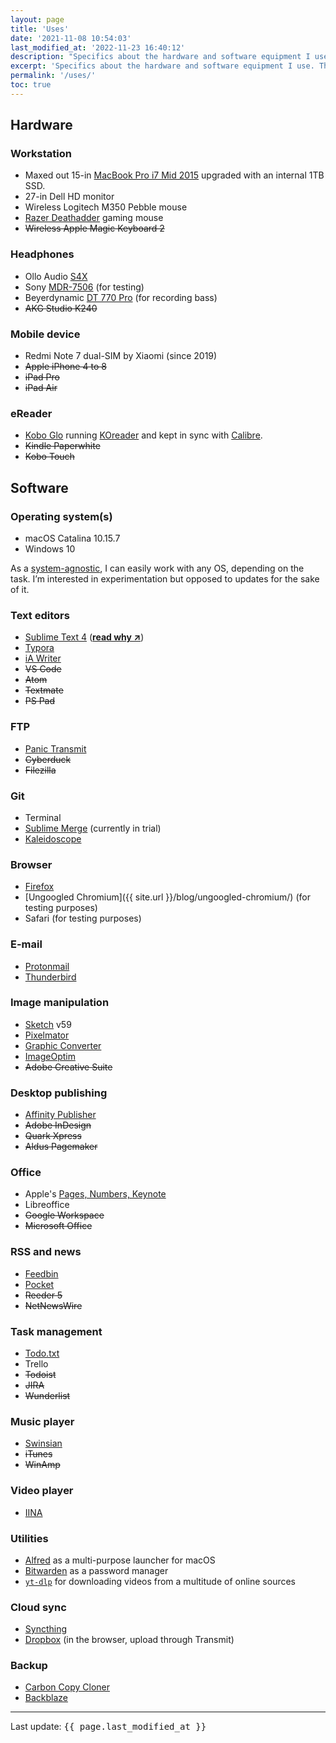 ```yaml
---
layout: page
title: 'Uses'
date: '2021-11-08 10:54:03'
last_modified_at: '2022-11-23 16:40:12'
description: "Specifics about the hardware and software equipment I use. The page is part of the uses.tech project."
excerpt: 'Specifics about the hardware and software equipment I use. The page is part of the <a href="https://uses.tech/">uses.tech</a> project.'
permalink: '/uses/'
toc: true
---
```

## Hardware

### Workstation

- Maxed out 15-in [MacBook Pro i7 Mid 2015](https://everymac.com/systems/apple/macbook_pro/specs/macbook-pro-core-i7-2.5-15-iris-only-mid-2015-retina-display-specs.html) upgraded with an internal 1TB SSD. 
- 27-in Dell HD monitor
- Wireless Logitech M350 Pebble mouse
- [Razer Deathadder](https://www.razer.com/gaming-mice/razer-deathadder-v2/RZ01-03210100-R3U1) gaming mouse
- ~~Wireless Apple Magic Keyboard 2~~

### Headphones

- Ollo Audio [S4X](/blog/ollo-audio-headphones/)
- Sony [MDR-7506](https://pro.sony/ue_US/products/headphones/mdr-7506) (for testing)
- Beyerdynamic [DT 770 Pro](https://global.beyerdynamic.com/dt-770-pro.html) (for recording bass)
- ~~AKG Studio K240~~

### Mobile device

- Redmi Note 7 dual-SIM by Xiaomi (since 2019)
- ~~Apple iPhone 4 to 8~~
- ~~iPad Pro~~
- ~~iPad Air~~

### eReader

- [Kobo Glo](https://www.the-ebook-reader.com/kobo-glo.html) running [KOreader](http://koreader.rocks/) and kept in sync with [Calibre](https://calibre-ebook.com/).
- ~~Kindle Paperwhite~~
- ~~Kobo Touch~~

## Software

### Operating system(s)

- macOS Catalina 10.15.7
- Windows 10

As a [system-agnostic](/tools/), I can easily work with any OS, depending on the task. I’m interested in experimentation but opposed to updates for the sake of it.

### Text editors

- [Sublime Text 4](http://www.sublimetext.com/)&nbsp;(**[read why ↗](https://tonsky.me/blog/sublime/)**)
- [Typora](https://typora.io/)
- [iA Writer](https://ia.net/writer)
- ~~VS Code~~
- ~~Atom~~
- ~~Textmate~~
- ~~PS Pad~~

### FTP

- [Panic Transmit](https://panic.com/transmit/)
- ~~Cyberduck~~
- ~~Filezilla~~

### Git

- Terminal
- [Sublime Merge](https://www.sublimemerge.com/) (currently in trial)
- [Kaleidoscope](https://kaleidoscope.app/)

### Browser

- [Firefox](https://www.mozilla.org/en-US/firefox/new/)
- [Ungoogled Chromium]({{ site.url }}/blog/ungoogled-chromium/) (for testing purposes)
- Safari (for testing purposes)

### E-mail

- [Protonmail](https://proton.me/mail)
- [Thunderbird](https://www.thunderbird.net)

### Image manipulation

- [Sketch](https://www.sketch.com/) v59
- [Pixelmator](https://www.pixelmator.com/)
- [Graphic Converter](https://www.lemkesoft.de/en/products/graphicconverter/)
- [ImageOptim](https://imageoptim.com/)
- ~~Adobe Creative Suite~~

### Desktop publishing

- [Affinity Publisher](https://affinity.serif.com/en-us/publisher/)
- ~~Adobe InDesign~~
- ~~Quark Xpress~~
- ~~Aldus Pagemaker~~

### Office

- Apple's [Pages, Numbers, Keynote](https://www.apple.com/iwork/)
- Libreoffice
- ~~Google Workspace~~
- ~~Microsoft Office~~

### RSS and news

- [Feedbin](https://feedbin.com)
- [Pocket](https://www.mozilla.org/en-US/firefox/pocket/)
- ~~Reeder 5~~
- ~~NetNewsWire~~

### Task management

- [Todo.txt](https://github.com/todotxt)
- Trello
- ~~Todoist~~
- ~~JIRA~~
- ~~Wunderlist~~

### Music player

- [Swinsian](http://www.swinsian.com)
- ~~iTunes~~
- ~~WinAmp~~

### Video player

- [IINA](https://iina.io/)

### Utilities

- [Alfred](https://www.alfredapp.com/) as a multi-purpose launcher for macOS
- [Bitwarden](https://bitwarden.com/) as a password manager
- [`yt-dlp`](https://github.com/yt-dlp/yt-dlp) for downloading videos from a multitude of online sources

### Cloud sync

- [Syncthing](https://syncthing.net/)
- [Dropbox](https://www.dropbox.com/) (in the browser, upload through Transmit)

### Backup

- [Carbon Copy Cloner](https://bombich.com/)
- [Backblaze](https://www.backblaze.com/)

---

Last update: <kbd>{{ page.last_modified_at }}</kbd>